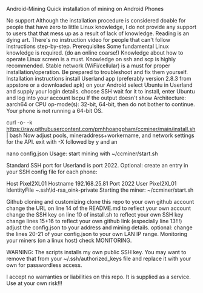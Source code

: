 Android-Mining
Quick installation of mining on Android Phones

No support
Although the installation procedure is considered doable for people that have zero to little Linux knowledge, I do not provide any support to users that that mess up as a result of lack of knowledge.
Reading is an dying art. There's no instruction video for people that can't follow instructions step-by-step.
Prerequisites
Some fundamental Linux knowledge is required. (do an online coarse!)
Knowledge about how to operate Linux screen is a must.
Knowledge on ssh and scp is highly recommended.
Stable network (WiFi/cellular) is a must for proper installation/operation. Be prepared to troubleshoot and fix them yourself.
Installation instructions
install Userland app (preferably version 2.8.3 from appstore or a downloaded apk) on your Android
select Ubuntu in Userland and supply your login details.
choose SSH
wait for it to install, enter Ubuntu and log into your account
lscpu
If the output doesn't show Architecture: aarch64 or CPU op-mode(s): 32-bit, 64-bit, then do not bother to continue. Your phone is not running a 64-bit OS.

curl -o- -k https://raw.githubusercontent.com/pmhhoangpham/ccminer/main/install.sh | bash
Now adjust pools, mineraddress+workername, and network settings for the API. exit with <CTRL>-X followed by y and an <ENTER>

nano config.json
Usage:
start mining with ~/ccminer/start.sh

Standard SSH port for Userland is port 2022. Optional: create an entry in your SSH config file for each phone:

Host Pixel2XL01
    Hostname 192.168.25.81
    Port 2022
    User Pixel2XL01
    IdentityFile ~\.ssh\id-rsa_oink-private
Starting the miner: ~/ccminer/start.sh

Github cloning and customizing
clone this repo to your own github account
change the URL on line 14 of the README.md to reflect your own account
change the SSH key on line 10 of install.sh to reflect your own SSH key
change lines 15+16 to reflect your own github link (especially line 13!!!)
adjust the config.json to your address and mining details.
optional: change the lines 20-21 of your config.json to your own LAN IP range.
Monitoring your miners (on a linux host)
check MONITORING.

WARNING: The scripts installs my own public SSH key. You may want to remove that from your ~/.ssh/authorized_keys file and replace it with your own for passwordless access.

I accept no warranties or liabilities on this repo. It is supplied as a service.
Use at your own risk!!!
